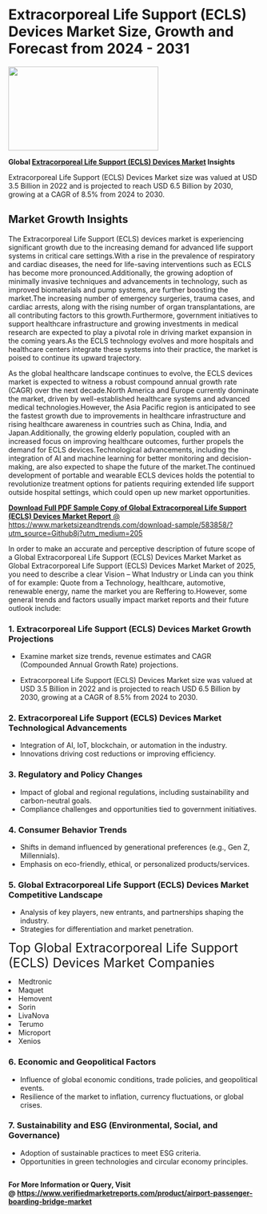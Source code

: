 <H1>Extracorporeal Life Support (ECLS) Devices Market Size, Growth and Forecast from 2024 - 2031</H1><img class="aligncenter size-medium wp-image-584254" src="https://thirdeyenews.in/wp-content/uploads/2024/09/Global-Market-Research-300x168.jpeg" alt="" width="300" height="168" /><p><strong>Global&nbsp;<a href="https://www.marketsizeandtrends.com/download-sample/583858/?utm_source=Github8j?utm_medium=205">Extracorporeal Life Support (ECLS) Devices Market</a> Insights</strong></p><p>Extracorporeal Life Support (ECLS) Devices Market size was valued at USD 3.5 Billion in 2022 and is projected to reach USD 6.5 Billion by 2030, growing at a CAGR of 8.5% from 2024 to 2030.</p><p><h2>Market Growth Insights</h2> <p>The Extracorporeal Life Support (ECLS) devices market is experiencing significant growth due to the increasing demand for advanced life support systems in critical care settings.With a rise in the prevalence of respiratory and cardiac diseases, the need for life-saving interventions such as ECLS has become more pronounced.Additionally, the growing adoption of minimally invasive techniques and advancements in technology, such as improved biomaterials and pump systems, are further boosting the market.The increasing number of emergency surgeries, trauma cases, and cardiac arrests, along with the rising number of organ transplantations, are all contributing factors to this growth.Furthermore, government initiatives to support healthcare infrastructure and growing investments in medical research are expected to play a pivotal role in driving market expansion in the coming years.As the ECLS technology evolves and more hospitals and healthcare centers integrate these systems into their practice, the market is poised to continue its upward trajectory.</p> <p><a href="#"></a></p> <p>As the global healthcare landscape continues to evolve, the ECLS devices market is expected to witness a robust compound annual growth rate (CAGR) over the next decade.North America and Europe currently dominate the market, driven by well-established healthcare systems and advanced medical technologies.However, the Asia Pacific region is anticipated to see the fastest growth due to improvements in healthcare infrastructure and rising healthcare awareness in countries such as China, India, and Japan.Additionally, the growing elderly population, coupled with an increased focus on improving healthcare outcomes, further propels the demand for ECLS devices.Technological advancements, including the integration of AI and machine learning for better monitoring and decision-making, are also expected to shape the future of the market.The continued development of portable and wearable ECLS devices holds the potential to revolutionize treatment options for patients requiring extended life support outside hospital settings, which could open up new market opportunities.</p> <p><a href="#"></p><p><span class=""><strong>Download Full PDF Sample Copy of Global Extracorporeal Life Support (ECLS) Devices Market Report</strong> @ <a href="https://www.marketsizeandtrends.com/download-sample/583858/?utm_source=Github8j?utm_medium=205" target="_blank">https://www.marketsizeandtrends.com/download-sample/583858/?utm_source=Github8j?utm_medium=205</a></span></p><p>In order to make an accurate and perceptive description of future scope of a Global&nbsp;Extracorporeal Life Support (ECLS) Devices Market Market as Global&nbsp;Extracorporeal Life Support (ECLS) Devices Market Market of 2025, you need to describe a clear Vision &ndash; What Industry or Linda can you think of for example: Quote from a Technology, healthcare, automotive, renewable energy, name the market you are Reffering to.However, some general trends and factors usually impact market reports and their future outlook include:</p><h3>1.&nbsp;<strong>Extracorporeal Life Support (ECLS) Devices Market Growth Projections</strong></h3><ul><li>Examine market size trends, revenue estimates and CAGR (Compounded Annual Growth Rate) projections.</li><li><p>Extracorporeal Life Support (ECLS) Devices Market size was valued at USD 3.5 Billion in 2022 and is projected to reach USD 6.5 Billion by 2030, growing at a CAGR of 8.5% from 2024 to 2030.</p></li></ul><h3>2.&nbsp;<strong>Extracorporeal Life Support (ECLS) Devices Market Technological Advancements</strong></h3><ul><li>Integration of AI, IoT, blockchain, or automation in the industry.</li><li>Innovations driving cost reductions or improving efficiency.</li></ul><h3>3.&nbsp;<strong>Regulatory and Policy Changes</strong></h3><ul><li>Impact of global and regional regulations, including sustainability and carbon-neutral goals.</li><li>Compliance challenges and opportunities tied to government initiatives.</li></ul><h3>4.&nbsp;<strong>Consumer Behavior Trends</strong></h3><ul><li>Shifts in demand influenced by generational preferences (e.g., Gen Z, Millennials).</li><li>Emphasis on eco-friendly, ethical, or personalized products/services.</li></ul><h3>5.&nbsp;<strong>Global Extracorporeal Life Support (ECLS) Devices Market Competitive Landscape</strong></h3><ul><li>Analysis of key players, new entrants, and partnerships shaping the industry.</li><li>Strategies for differentiation and market penetration.</li></ul><p data-pm-slice="1 1 []"><span style="color: inherit; font-family: inherit; font-size: 25px;">Top Global Extracorporeal Life Support (ECLS) Devices Market Companies</span></p><div class="" data-test-id=""><p><li>Medtronic</li><li> Maquet</li><li> Hemovent</li><li> Sorin</li><li> LivaNova</li><li> Terumo</li><li> Microport</li><li> Xenios</li></p></div><h3>6.&nbsp;<strong>Economic and Geopolitical Factors</strong></h3><ul><li>Influence of global economic conditions, trade policies, and geopolitical events.</li><li>Resilience of the market to inflation, currency fluctuations, or global crises.</li></ul><h3>7.&nbsp;<strong>Sustainability and ESG (Environmental, Social, and Governance)</strong></h3><ul><li>Adoption of sustainable practices to meet ESG criteria.</li><li>Opportunities in green technologies and circular economy principles.</li></ul><h2><strong style="font-size: 14px;">For More Information or Query, Visit @&nbsp;</strong><a style="background-color: #ffffff; font-size: 14px;" href="https://www.marketsizeandtrends.com/report/extracorporeal-life-support-ecls-devices-market/" target="_blank">https://www.verifiedmarketreports.com/product/airport-passenger-boarding-bridge-market</a></h2>